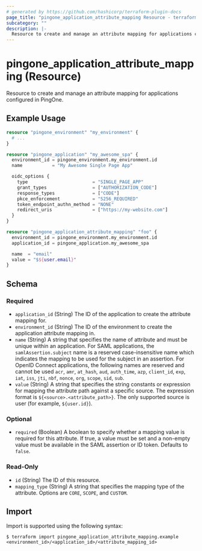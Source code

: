 ```yaml
---
# generated by https://github.com/hashicorp/terraform-plugin-docs
page_title: "pingone_application_attribute_mapping Resource - terraform-provider-pingone"
subcategory: ""
description: |-
  Resource to create and manage an attribute mapping for applications configured in PingOne.
---
```


# pingone_application_attribute_mapping (Resource)

Resource to create and manage an attribute mapping for applications configured in PingOne.

## Example Usage

```terraform
resource "pingone_environment" "my_environment" {
  # ...
}

resource "pingone_application" "my_awesome_spa" {
  environment_id = pingone_environment.my_environment.id
  name           = "My Awesome Single Page App"

  oidc_options {
    type                        = "SINGLE_PAGE_APP"
    grant_types                 = ["AUTHORIZATION_CODE"]
    response_types              = ["CODE"]
    pkce_enforcement            = "S256_REQUIRED"
    token_endpoint_authn_method = "NONE"
    redirect_uris               = ["https://my-website.com"]
  }
}

resource "pingone_application_attribute_mapping" "foo" {
  environment_id = pingone_environment.my_environment.id
  application_id = pingone_application.my_awesome_spa

  name  = "email"
  value = "$${user.email}"
}
```

<!-- schema generated by tfplugindocs -->
## Schema

### Required

- `application_id` (String) The ID of the application to create the attribute mapping for.
- `environment_id` (String) The ID of the environment to create the application attribute mapping in.
- `name` (String) A string that specifies the name of attribute and must be unique within an application. For SAML applications, the `samlAssertion.subject` name is a reserved case-insensitive name which indicates the mapping to be used for the subject in an assertion. For OpenID Connect applications, the following names are reserved and cannot be used `acr`, `amr`, `at_hash`, `aud`, `auth_time`, `azp`, `client_id`, `exp`, `iat`, `iss`, `jti`, `nbf`, `nonce`, `org`, `scope`, `sid`, `sub`.
- `value` (String) A string that specifies the string constants or expression for mapping the attribute path against a specific source. The expression format is `${<source>.<attribute_path>}`. The only supported source is user (for example, `${user.id}`).

### Optional

- `required` (Boolean) A boolean to specify whether a mapping value is required for this attribute. If true, a value must be set and a non-empty value must be available in the SAML assertion or ID token. Defaults to `false`.

### Read-Only

- `id` (String) The ID of this resource.
- `mapping_type` (String) A string that specifies the mapping type of the attribute. Options are `CORE`, `SCOPE`, and `CUSTOM`.

## Import

Import is supported using the following syntax:

```shell
$ terraform import pingone_application_attribute_mapping.example <environment_id>/<application_id>/<attribute_mapping_id>
```
